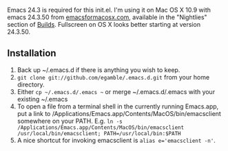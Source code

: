 Emacs 24.3 is required for this init.el. I'm using it on Mac OS X 10.9 with emacs 24.3.50 from [emacsformacosx.com](http://emacsformacosx.com/), available in the "Nightlies" section of [Builds](http://emacsformacosx.com/builds).  Fullscreen on OS X looks better starting at version 24.3.50.

## Installation
1. Back up ~/.emacs.d if there is anything you wish to keep.
2. `git clone git://github.com/egamble/.emacs.d.git` from your home directory.
3. Either `cp ~/.emacs.d/.emacs ~` or merge ~/.emacs.d/.emacs with your existing ~/.emacs
4. To open a file from a terminal shell in the currently running Emacs.app, put a link to /Applications/Emacs.app/Contents/MacOS/bin/emacsclient somewhere on your PATH. E.g. `ln -s /Applications/Emacs.app/Contents/MacOS/bin/emacsclient /usr/local/bin/emacsclient; PATH=/usr/local/bin:$PATH`
5. A nice shortcut for invoking emacsclient is `alias e='emacsclient -n'`.

